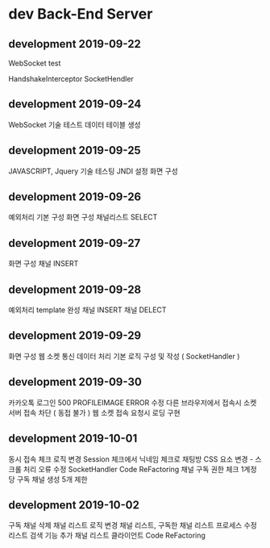 # dev Back-End Server

## development 2019-09-22
WebSocket test

HandshakeInterceptor
SocketHendler

## development 2019-09-24
WebSocket 기술 테스트
데이터 테이블 생성

## development 2019-09-25
JAVASCRIPT, Jquery 기술 테스팅
JNDI 설정
화면 구성

## development 2019-09-26
예외처리 기본 구성
화면 구성
채널리스트 SELECT

## development 2019-09-27
화면 구성
채널 INSERT

## development 2019-09-28
예외처리 template 완성
채널 INSERT
채널 DELECT

## development 2019-09-29
화면 구성
웹 소켓 통신 데이터 처리 기본 로직 구성 및 작성 ( SocketHandler )

## development 2019-09-30
카카오톡 로그인 500 PROFILEIMAGE ERROR 수정
다른 브라우저에서 접속시 소켓 서버 접속 차단 ( 동접 불가 )
웹 소켓 접속 요청시 로딩 구현

## development 2019-10-01
동시 접속 체크 로직 변경 Session 체크에서 닉네임 체크로
채팅방 CSS 요소 변경 - 스크롤 처리 오류 수정
SocketHandler Code ReFactoring
채널 구독 권한 체크
1계정당 구독 채널 생성 5개 제한

## development 2019-10-02
구독 채널 삭제
채널 리스트 로직 변경
채널 리스트, 구독한 채널 리스트 프로세스 수정
리스트 검색 기능 추가
채널 리스트 클라이언트 Code ReFactoring